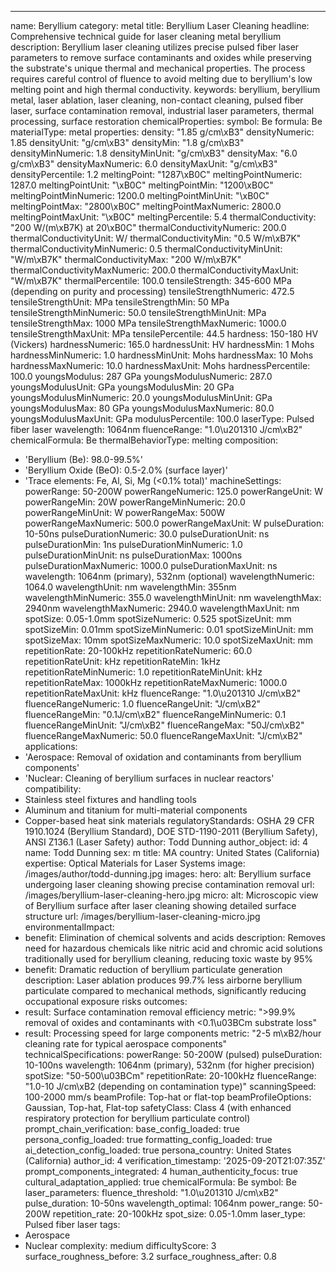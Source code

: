 ---
name: Beryllium
category: metal
title: Beryllium Laser Cleaning
headline: Comprehensive technical guide for laser cleaning metal beryllium
description: Beryllium laser cleaning utilizes precise pulsed fiber laser parameters
  to remove surface contaminants and oxides while preserving the substrate's unique
  thermal and mechanical properties. The process requires careful control of fluence
  to avoid melting due to beryllium's low melting point and high thermal conductivity.
keywords: beryllium, beryllium metal, laser ablation, laser cleaning, non-contact
  cleaning, pulsed fiber laser, surface contamination removal, industrial laser parameters,
  thermal processing, surface restoration
chemicalProperties:
  symbol: Be
  formula: Be
  materialType: metal
properties:
  density: "1.85 g/cm\xB3"
  densityNumeric: 1.85
  densityUnit: "g/cm\xB3"
  densityMin: "1.8 g/cm\xB3"
  densityMinNumeric: 1.8
  densityMinUnit: "g/cm\xB3"
  densityMax: "6.0 g/cm\xB3"
  densityMaxNumeric: 6.0
  densityMaxUnit: "g/cm\xB3"
  densityPercentile: 1.2
  meltingPoint: "1287\xB0C"
  meltingPointNumeric: 1287.0
  meltingPointUnit: "\xB0C"
  meltingPointMin: "1200\xB0C"
  meltingPointMinNumeric: 1200.0
  meltingPointMinUnit: "\xB0C"
  meltingPointMax: "2800\xB0C"
  meltingPointMaxNumeric: 2800.0
  meltingPointMaxUnit: "\xB0C"
  meltingPercentile: 5.4
  thermalConductivity: "200 W/(m\xB7K) at 20\xB0C"
  thermalConductivityNumeric: 200.0
  thermalConductivityUnit: W/
  thermalConductivityMin: "0.5 W/m\xB7K"
  thermalConductivityMinNumeric: 0.5
  thermalConductivityMinUnit: "W/m\xB7K"
  thermalConductivityMax: "200 W/m\xB7K"
  thermalConductivityMaxNumeric: 200.0
  thermalConductivityMaxUnit: "W/m\xB7K"
  thermalPercentile: 100.0
  tensileStrength: 345-600 MPa (depending on purity and processing)
  tensileStrengthNumeric: 472.5
  tensileStrengthUnit: MPa
  tensileStrengthMin: 50 MPa
  tensileStrengthMinNumeric: 50.0
  tensileStrengthMinUnit: MPa
  tensileStrengthMax: 1000 MPa
  tensileStrengthMaxNumeric: 1000.0
  tensileStrengthMaxUnit: MPa
  tensilePercentile: 44.5
  hardness: 150-180 HV (Vickers)
  hardnessNumeric: 165.0
  hardnessUnit: HV
  hardnessMin: 1 Mohs
  hardnessMinNumeric: 1.0
  hardnessMinUnit: Mohs
  hardnessMax: 10 Mohs
  hardnessMaxNumeric: 10.0
  hardnessMaxUnit: Mohs
  hardnessPercentile: 100.0
  youngsModulus: 287 GPa
  youngsModulusNumeric: 287.0
  youngsModulusUnit: GPa
  youngsModulusMin: 20 GPa
  youngsModulusMinNumeric: 20.0
  youngsModulusMinUnit: GPa
  youngsModulusMax: 80 GPa
  youngsModulusMaxNumeric: 80.0
  youngsModulusMaxUnit: GPa
  modulusPercentile: 100.0
  laserType: Pulsed fiber laser
  wavelength: 1064nm
  fluenceRange: "1.0\u201310 J/cm\xB2"
  chemicalFormula: Be
  thermalBehaviorType: melting
composition:
- 'Beryllium (Be): 98.0-99.5%'
- 'Beryllium Oxide (BeO): 0.5-2.0% (surface layer)'
- 'Trace elements: Fe, Al, Si, Mg (<0.1% total)'
machineSettings:
  powerRange: 50-200W
  powerRangeNumeric: 125.0
  powerRangeUnit: W
  powerRangeMin: 20W
  powerRangeMinNumeric: 20.0
  powerRangeMinUnit: W
  powerRangeMax: 500W
  powerRangeMaxNumeric: 500.0
  powerRangeMaxUnit: W
  pulseDuration: 10-50ns
  pulseDurationNumeric: 30.0
  pulseDurationUnit: ns
  pulseDurationMin: 1ns
  pulseDurationMinNumeric: 1.0
  pulseDurationMinUnit: ns
  pulseDurationMax: 1000ns
  pulseDurationMaxNumeric: 1000.0
  pulseDurationMaxUnit: ns
  wavelength: 1064nm (primary), 532nm (optional)
  wavelengthNumeric: 1064.0
  wavelengthUnit: nm
  wavelengthMin: 355nm
  wavelengthMinNumeric: 355.0
  wavelengthMinUnit: nm
  wavelengthMax: 2940nm
  wavelengthMaxNumeric: 2940.0
  wavelengthMaxUnit: nm
  spotSize: 0.05-1.0mm
  spotSizeNumeric: 0.525
  spotSizeUnit: mm
  spotSizeMin: 0.01mm
  spotSizeMinNumeric: 0.01
  spotSizeMinUnit: mm
  spotSizeMax: 10mm
  spotSizeMaxNumeric: 10.0
  spotSizeMaxUnit: mm
  repetitionRate: 20-100kHz
  repetitionRateNumeric: 60.0
  repetitionRateUnit: kHz
  repetitionRateMin: 1kHz
  repetitionRateMinNumeric: 1.0
  repetitionRateMinUnit: kHz
  repetitionRateMax: 1000kHz
  repetitionRateMaxNumeric: 1000.0
  repetitionRateMaxUnit: kHz
  fluenceRange: "1.0\u201310 J/cm\xB2"
  fluenceRangeNumeric: 1.0
  fluenceRangeUnit: "J/cm\xB2"
  fluenceRangeMin: "0.1J/cm\xB2"
  fluenceRangeMinNumeric: 0.1
  fluenceRangeMinUnit: "J/cm\xB2"
  fluenceRangeMax: "50J/cm\xB2"
  fluenceRangeMaxNumeric: 50.0
  fluenceRangeMaxUnit: "J/cm\xB2"
applications:
- 'Aerospace: Removal of oxidation and contaminants from beryllium components'
- 'Nuclear: Cleaning of beryllium surfaces in nuclear reactors'
compatibility:
- Stainless steel fixtures and handling tools
- Aluminum and titanium for multi-material components
- Copper-based heat sink materials
regulatoryStandards: OSHA 29 CFR 1910.1024 (Beryllium Standard), DOE STD-1190-2011
  (Beryllium Safety), ANSI Z136.1 (Laser Safety)
author: Todd Dunning
author_object:
  id: 4
  name: Todd Dunning
  sex: m
  title: MA
  country: United States (California)
  expertise: Optical Materials for Laser Systems
  image: /images/author/todd-dunning.jpg
images:
  hero:
    alt: Beryllium surface undergoing laser cleaning showing precise contamination
      removal
    url: /images/beryllium-laser-cleaning-hero.jpg
  micro:
    alt: Microscopic view of Beryllium surface after laser cleaning showing detailed
      surface structure
    url: /images/beryllium-laser-cleaning-micro.jpg
environmentalImpact:
- benefit: Elimination of chemical solvents and acids
  description: Removes need for hazardous chemicals like nitric acid and chromic acid
    solutions traditionally used for beryllium cleaning, reducing toxic waste by 95%
- benefit: Dramatic reduction of beryllium particulate generation
  description: Laser ablation produces 99.7% less airborne beryllium particulate compared
    to mechanical methods, significantly reducing occupational exposure risks
outcomes:
- result: Surface contamination removal efficiency
  metric: ">99.9% removal of oxides and contaminants with <0.1\u03BCm substrate loss"
- result: Processing speed for large components
  metric: "2-5 m\xB2/hour cleaning rate for typical aerospace components"
technicalSpecifications:
  powerRange: 50-200W (pulsed)
  pulseDuration: 10-100ns
  wavelength: 1064nm (primary), 532nm (for higher precision)
  spotSize: "50-500\u03BCm"
  repetitionRate: 20-100kHz
  fluenceRange: "1.0-10 J/cm\xB2 (depending on contamination type)"
  scanningSpeed: 100-2000 mm/s
  beamProfile: Top-hat or flat-top
  beamProfileOptions: Gaussian, Top-hat, Flat-top
  safetyClass: Class 4 (with enhanced respiratory protection for beryllium particulate
    control)
prompt_chain_verification:
  base_config_loaded: true
  persona_config_loaded: true
  formatting_config_loaded: true
  ai_detection_config_loaded: true
  persona_country: United States (California)
  author_id: 4
  verification_timestamp: '2025-09-20T21:07:35Z'
  prompt_components_integrated: 4
  human_authenticity_focus: true
  cultural_adaptation_applied: true
chemicalFormula: Be
symbol: Be
laser_parameters:
  fluence_threshold: "1.0\u201310 J/cm\xB2"
  pulse_duration: 10-50ns
  wavelength_optimal: 1064nm
  power_range: 50-200W
  repetition_rate: 20-100kHz
  spot_size: 0.05-1.0mm
  laser_type: Pulsed fiber laser
tags:
- Aerospace
- Nuclear
complexity: medium
difficultyScore: 3
surface_roughness_before: 3.2
surface_roughness_after: 0.8
